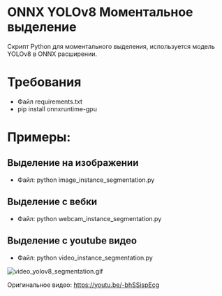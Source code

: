 # ONNX YOLOv8 Моментальное выделение
Скрипт Python для моментального выделения, используется модель YOLOv8 в ONNX расширении.
# Требования
* Файл requirements.txt
* pip install onnxruntime-gpu
# Примеры:

## Выделение на изображении
* Файл: python image_instance_segmentation.py
## Выделение с вебки
* Файл: python webcam_instance_segmentation.py
## Выделение с youtube видео
* Файл: python video_instance_segmentation.py


![video_yolov8_segmentation.gif](doc%2Fimg%2Fvideo_yolov8_segmentation.gif)

Оригинальное видео: https://youtu.be/-bhSSispEcg